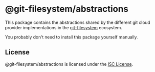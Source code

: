 # @git-filesystem/abstractions

This package contains the abstractions shared by the different git cloud provider implementations in the [git-filesystem](https://github.com/git-filesystem/git-filesystem.js) ecosystem.

You probably don't need to install this package yourself manually.

## License

@git-filesystem/abstractions is licensed under the [ISC License](./LICENSE.md).
